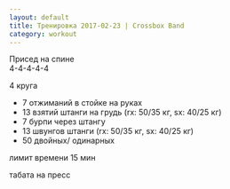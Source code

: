 ```yaml
---
layout: default
title: Тренировка 2017-02-23 | Crossbox Band
category: workout
---
```


<div class="workout__item workout__item_skill">
    <p>Присед на спине<br>
4-4-4-4-4</p>
</div>

<div class="workout__item workout__item_complex">
    <p>4 круга</p>
    <ul>
        <li>7 отжиманий в стойке на руках</li>
        <li>13 взятий штанги на грудь (rx: 50/35 кг, sx: 40/25 кг)</li>
        <li>7 бурпи через штангу</li>
        <li>13 швунгов штанги (rx: 50/35 кг, sx: 40/25 кг)</li>
        <li>50 двойных/ одинарных </li>
    </ul>
    <p>лимит времени 15 мин</p>
</div>

<div class="workout__item workout__item_extra-work">
    <p>табата на пресс</p>
</div>




















